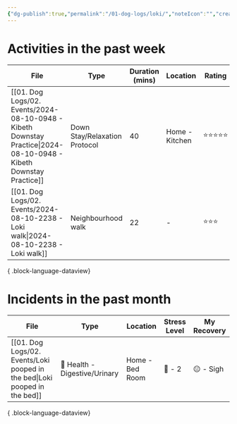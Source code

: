 ```yaml
---
{"dg-publish":true,"permalink":"/01-dog-logs/loki/","noteIcon":"","created":"2023-11-26T22:06:04.683-04:00","updated":"2024-08-11T21:16:39.350-03:00"}
---
```


# Activities in the past week
| File                                                                                                                  | Type                          | Duration (mins) | Location       | Rating     |
| --------------------------------------------------------------------------------------------------------------------- | ----------------------------- | --------------- | -------------- | ---------- |
| [[01. Dog Logs/02. Events/2024-08-10-0948 - Kibeth Downstay Practice\|2024-08-10-0948 - Kibeth Downstay Practice]] | Down Stay/Relaxation Protocol | 40              | Home - Kitchen | ⭐️⭐️⭐️⭐️⭐️ |
| [[01. Dog Logs/02. Events/2024-08-10-2238 - Loki walk\|2024-08-10-2238 - Loki walk]]                               | Neighbourhood walk            | 22              | \-             | ⭐️⭐️⭐️     |

{ .block-language-dataview}

# Incidents in the past month
| File                                                                          | Type                          | Location        | Stress Level | My Recovery |
| ----------------------------------------------------------------------------- | ----------------------------- | --------------- | ------------ | ----------- |
| [[01. Dog Logs/02. Events/Loki pooped in the bed\|Loki pooped in the bed]] | 🚽 Health - Digestive/Urinary | Home - Bed Room | 😬 - 2       | 😐 - Sigh   |

{ .block-language-dataview}

